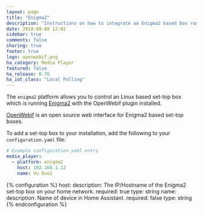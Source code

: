 ```yaml
---
layout: page
title: "Enigma2"
description: "Instructions on how to integrate an Enigma2 based box running OpenWebif into Home Assistant."
date: 2018-08-08 12:02
sidebar: true
comments: false
sharing: true
footer: true
logo: openwebif.png
ha_category: Media Player
featured: false
ha_release: 0.76
ha_iot_class: "Local Polling"
---
```


The `enigma2` platform allows you to control an Linux based set-top box which is running [Enigma2](https://github.com/oe-alliance/oe-alliance-enigma2) with the OpenWebif plugin installed.

[OpenWebif](https://github.com/E2OpenPlugins/e2openplugin-OpenWebif) is an open source web interface for Enigma2 based set-top boxes.

To add a set-top box to your installation, add the following to your `configuration.yaml` file:

```yaml
# Example configuration.yaml entry
media_player:
  - platform: enigma2
    host: 192.168.1.12
    name: Vu Duo2
```

{% configuration %}
  host:
    description:  The IP/Hostname of the Enigma2 set-top box on your home network.
    required: true
    type: string
  name:
    description: Name of device in Home Assistant.
    required: false
    type: string
{% endconfiguration %}
